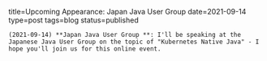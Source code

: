 
title=Upcoming Appearance: Japan Java User Group 
date=2021-09-14
type=post
tags=blog
status=published
~~~~~~
(2021-09-14) **Japan Java User Group **: I'll be speaking at the Japanese Java User Group on the topic of "Kubernetes Native Java" - I hope you'll join us for this online event. 
            